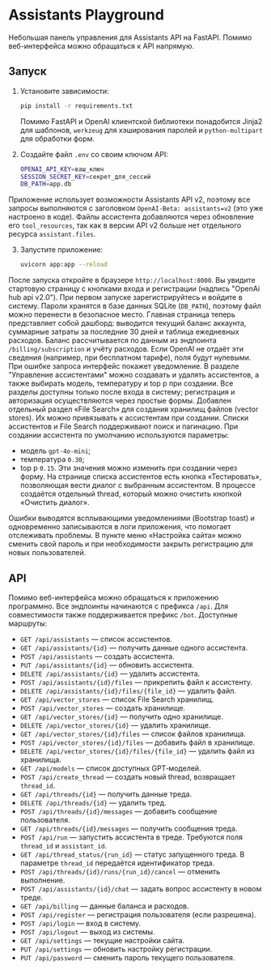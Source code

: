 # Assistants Playground

Небольшая панель управления для Assistants API на FastAPI. Помимо веб-интерфейса можно обращаться к API напрямую.

## Запуск

1. Установите зависимости:
   ```bash
   pip install -r requirements.txt
   ```
   Помимо FastAPI и OpenAI клиентской библиотеки понадобится Jinja2 для шаблонов,
   `werkzeug` для хэширования паролей и `python-multipart` для обработки форм.

2. Создайте файл `.env` со своим ключом API:
   ```bash
   OPENAI_API_KEY=ваш_ключ
   SESSION_SECRET_KEY=секрет_для_сессий
   DB_PATH=app.db
   ```

Приложение использует возможности Assistants API v2, поэтому все запросы выполняются
с заголовком `OpenAI-Beta: assistants=v2` (это уже настроено в коде).
Файлы ассистента добавляются через обновление его `tool_resources`, так как в
версии API v2 больше нет отдельного ресурса `assistant.files`.

3. Запустите приложение:
   ```bash
   uvicorn app:app --reload
   ```

После запуска откройте в браузере `http://localhost:8000`.
Вы увидите стартовую страницу с кнопками входа и регистрации (надпись
"OpenAi hub api v2.0"). При первом запуске зарегистрируйтесь и войдите в систему. Пароли хранятся в базе
данных SQLite (`DB_PATH`), поэтому файл можно перенести в безопасное место.
Главная страница теперь представляет собой дашборд: выводится текущий баланс
аккаунта, суммарные затраты за последние 30 дней и таблица ежедневных расходов.
Баланс рассчитывается по данным из эндпоинта `/billing/subscription` и учёту
расходов. Если OpenAI не отдаёт эти сведения (например, при бесплатном тарифе),
поля будут нулевыми. При ошибке запроса интерфейс покажет уведомление.
В разделе "Управление ассистентами" можно создавать и удалять ассистентов,
а также выбирать модель, температуру и top p при создании.
Все разделы доступны только после входа в систему; регистрация и авторизация
осуществляются через простые формы.
Добавлен отдельный раздел «File Search» для создания хранилищ файлов (vector stores).
Их можно привязывать к ассистентам при создании.
Списки ассистентов и File Search поддерживают поиск и пагинацию.
При создании ассистента по умолчанию используются параметры:
- модель `gpt-4o-mini`;
- температура `0.30`;
- top p `0.15`.
Эти значения можно изменить при создании через форму.
На странице списка ассистентов есть кнопка «Тестировать», позволяющая вести
диалог с выбранным ассистентом. В процессе создаётся отдельный thread, который
можно очистить кнопкой «Очистить диалог».

Ошибки выводятся всплывающими уведомлениями (Bootstrap toast) и одновременно
записываются в логи приложения, что помогает отслеживать проблемы.
В пункте меню «Настройка сайта» можно сменить свой пароль и
при необходимости закрыть регистрацию для новых пользователей.

## API

Помимо веб-интерфейса можно обращаться к приложению программно. Все
эндпоинты начинаются с префикса `/api`. Для совместимости также
поддерживается префикс `/bot`.
Доступные маршруты:

- `GET /api/assistants` — список ассистентов.
- `GET /api/assistants/{id}` — получить данные одного ассистента.
- `POST /api/assistants` — создать ассистента.
- `PUT /api/assistants/{id}` — обновить ассистента.
- `DELETE /api/assistants/{id}` — удалить ассистента.
- `POST /api/assistants/{id}/files` — прикрепить файл к ассистенту.
- `DELETE /api/assistants/{id}/files/{file_id}` — удалить файл.
- `GET /api/vector_stores` — список File Search хранилищ.
- `POST /api/vector_stores` — создать хранилище.
- `GET /api/vector_stores/{id}` — получить одно хранилище.
- `DELETE /api/vector_stores/{id}` — удалить хранилище.
- `GET /api/vector_stores/{id}/files` — список файлов хранилища.
- `POST /api/vector_stores/{id}/files` — добавить файл в хранилище.
- `DELETE /api/vector_stores/{id}/files/{file_id}` — удалить файл из хранилища.
- `GET /api/models` — список доступных GPT‑моделей.
- `POST /api/create_thread` — создать новый thread, возвращает `thread_id`.
- `GET /api/threads/{id}` — получить данные треда.
- `DELETE /api/threads/{id}` — удалить тред.
- `POST /api/threads/{id}/messages` — добавить сообщение пользователя.
- `GET /api/threads/{id}/messages` — получить сообщения треда.
- `POST /api/run` — запустить ассистента в треде. Требуются поля
  `thread_id` и `assistant_id`.
- `GET /api/thread_status/{run_id}` — статус запущенного треда. В
  параметре `thread_id` передаётся идентификатор треда.
- `POST /api/threads/{id}/runs/{run_id}/cancel` — отменить выполнение.
- `POST /api/assistants/{id}/chat` — задать вопрос ассистенту в новом треде.
- `GET /api/billing` — данные баланса и расходов.
- `POST /api/register` — регистрация пользователя (если разрешена).
- `POST /api/login` — вход в систему.
- `POST /api/logout` — выход из системы.
- `GET /api/settings` — текущие настройки сайта.
- `PUT /api/settings` — обновить настройку регистрации.
- `PUT /api/password` — сменить пароль текущего пользователя.
